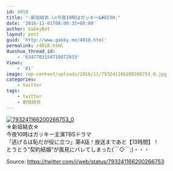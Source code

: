 ```yaml
---
id: 4018
title: "☆新垣結衣☆\n今夜10時はガッキー&#8230;"
date: '2016-11-01T08:00:35+08:00'
author: GakkyBot
layout: post
guid: 'http://www.gakky.me/4018.html'
permalink: /4018.html
duoshuo_thread_id:
    - '6347783154710872833'
Views:
    - '61'
image: /wp-content/uploads/2016/11/793241166200266753_0.jpg
categories:
    - twitter
tags:
    - twitter
    - 新垣结衣
---
```


[![793241166200266753_0](http://www.yui-aragaki.org/wp-content/uploads/2016/11/793241166200266753_0.jpg)](http://www.yui-aragaki.org/wp-content/uploads/2016/11/793241166200266753_0.jpg)  
☆新垣結衣☆  
今夜10時はガッキー主演TBSドラマ  
「逃げるは恥だが役に立つ」第4話！放送まであと【13時間】！  
とうとう“契約結婚”が風見にバレてしまった(￣◇￣;)・・・  
  
Source: <https://twitter.com/i/web/status/793241166200266753>